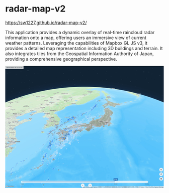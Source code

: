 # radar-map-v2
https://sw1227.github.io/radar-map-v2/

This application provides a dynamic overlay of real-time raincloud radar information onto a map, offering users an immersive view of current weather patterns.  Leveraging the capabilities of Mapbox GL JS v3, it provides a detailed map representation including 3D buildings and terrain. It also integrates tiles from the Geospatial Information Authority of Japan, providing a comprehensive geographical perspective.

![Earth View](assets/earth_view.webp)
